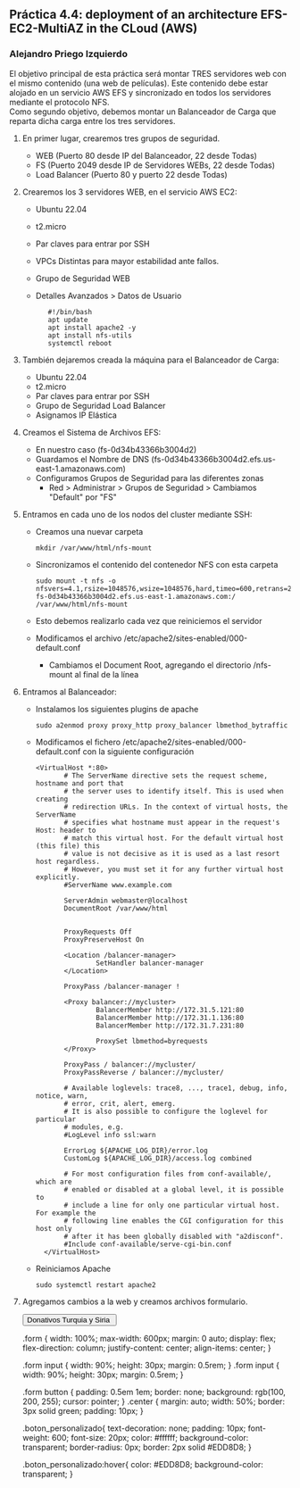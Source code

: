 ## Práctica 4.4: deployment of an architecture EFS-EC2-MultiAZ in the CLoud (AWS)
### Alejandro Priego Izquierdo

El objetivo principal de esta práctica será montar TRES servidores web con el mismo contenido (una web de películas). Este contenido debe estar alojado en un servicio AWS EFS y sincronizado en todos los servidores mediante el protocolo NFS.  
Como segundo objetivo, debemos montar un Balanceador de Carga que reparta dicha carga entre los tres servidores.  


1. En primer lugar, crearemos tres grupos de seguridad.  
   - WEB (Puerto 80 desde IP del Balanceador, 22 desde Todas)  
   - FS (Puerto 2049 desde IP de Servidores WEBs, 22 desde Todas)  
   - Load Balancer (Puerto 80 y puerto 22 desde Todas)  

2. Crearemos los 3 servidores WEB, en el servicio AWS EC2:
   - Ubuntu 22.04  
   - t2.micro  
   - Par claves para entrar por SSH
   - VPCs Distintas para mayor estabilidad ante fallos.
   - Grupo de Seguridad WEB
   - Detalles Avanzados > Datos de Usuario  

            #!/bin/bash
            apt update
            apt install apache2 -y
            apt install nfs-utils
            systemctl reboot

3. También dejaremos creada la máquina para el Balanceador de Carga:
   - Ubuntu 22.04  
   - t2.micro  
   - Par claves para entrar por SSH
   - Grupo de Seguridad Load Balancer
   - Asignamos IP Elástica

4. Creamos el Sistema de Archivos EFS:
   - En nuestro caso (fs-0d34b43366b3004d2)
   - Guardamos el Nombre de DNS (fs-0d34b43366b3004d2.efs.us-east-1.amazonaws.com)
   - Configuramos Grupos de Seguridad para las diferentes zonas
     - Red > Administrar > Grupos de Seguridad > Cambiamos "Default" por "FS"
  
5. Entramos en cada uno de los nodos del cluster mediante SSH:
   - Creamos una nuevar carpeta  

         mkdir /var/www/html/nfs-mount

   - Sincronizamos el contenido del contenedor NFS con esta carpeta

         sudo mount -t nfs -o nfsvers=4.1,rsize=1048576,wsize=1048576,hard,timeo=600,retrans=2,noresvport fs-0d34b43366b3004d2.efs.us-east-1.amazonaws.com:/ /var/www/html/nfs-mount

   - Esto debemos realizarlo cada vez que reiniciemos el servidor
   - Modificamos el archivo /etc/apache2/sites-enabled/000-default.conf
     - Cambiamos el Document Root, agregando el directorio /nfs-mount al final de la línea  
  
  
6. Entramos al Balanceador:
   - Instalamos los siguientes plugins de apache  
  
         sudo a2enmod proxy proxy_http proxy_balancer lbmethod_bytraffic

   - Modificamos el fichero /etc/apache2/sites-enabled/000-default.conf con la siguiente configuración

         <VirtualHost *:80>
				# The ServerName directive sets the request scheme, hostname and port that
				# the server uses to identify itself. This is used when creating
				# redirection URLs. In the context of virtual hosts, the ServerName
				# specifies what hostname must appear in the request's Host: header to
				# match this virtual host. For the default virtual host (this file) this
				# value is not decisive as it is used as a last resort host regardless.
				# However, you must set it for any further virtual host explicitly.
				#ServerName www.example.com

				ServerAdmin webmaster@localhost
				DocumentRoot /var/www/html


				ProxyRequests Off
				ProxyPreserveHost On

				<Location /balancer-manager>
						SetHandler balancer-manager
				</Location>

				ProxyPass /balancer-manager !

				<Proxy balancer://mycluster>
						BalancerMember http://172.31.5.121:80
						BalancerMember http://172.31.1.136:80
						BalancerMember http://172.31.7.231:80

						ProxySet lbmethod=byrequests
				</Proxy>

				ProxyPass / balancer://mycluster/
				ProxyPassReverse / balancer://mycluster/

				# Available loglevels: trace8, ..., trace1, debug, info, notice, warn,
				# error, crit, alert, emerg.
				# It is also possible to configure the loglevel for particular
				# modules, e.g.
				#LogLevel info ssl:warn

				ErrorLog ${APACHE_LOG_DIR}/error.log
				CustomLog ${APACHE_LOG_DIR}/access.log combined

				# For most configuration files from conf-available/, which are
				# enabled or disabled at a global level, it is possible to
				# include a line for only one particular virtual host. For example the
				# following line enables the CGI configuration for this host only
				# after it has been globally disabled with "a2disconf".
				#Include conf-available/serve-cgi-bin.conf
		   </VirtualHost>

   - Reiniciamos Apache

         sudo systemctl restart apache2

7. Agregamos cambios a la web y creamos archivos formulario.
         <form action="formulario.php">
    		<input class="boton_personalizado" type="submit" value="Donativos Turquia y Siria " />
	 </form>
	 
	 
	 .form {
	  width: 100%;
	  max-width: 600px;
	  margin: 0 auto;
	  display: flex;
	  flex-direction: column;
	  justify-content: center;
	  align-items: center;
	}

	.form input {
	  width: 90%;
	  height: 30px;
	  margin: 0.5rem;
	}
	.form input {
	  width: 90%;
	  height: 30px;
	  margin: 0.5rem;
	}

	.form button {
	  padding: 0.5em 1em;
	  border: none;
	  background: rgb(100, 200, 255);
	  cursor: pointer;
	}
	  .center {
	  margin: auto;
	  width: 50%;
	  border: 3px solid green;
	  padding: 10px;
	}

	.boton_personalizado{
          text-decoration: none;
    	  padding: 10px;
	  font-weight: 600;
	  font-size: 20px;
	  color: #ffffff;
	  background-color: transparent;
	  border-radius: 0px;
	  border: 2px solid #EDD8D8;
  	}
  
	.boton_personalizado:hover{
	   color: #EDD8D8;
	   background-color: transparent;
	 }
	
